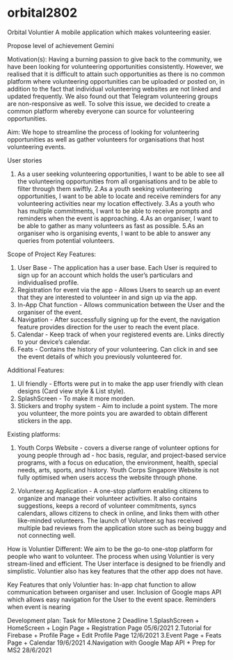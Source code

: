 # orbital2802
Orbital
Voluntier
A mobile application which makes volunteering easier.

Propose level of achievement
Gemini

Motivation(s):
Having a burning passion to give back to the community, we have been looking for volunteering opportunities consistently. However, we realised that it is difficult to attain such opportunities as there is no common platform where volunteering opportunities can be uploaded or posted on, in addition to the fact that individual volunteering websites are not linked and updated frequently. We also found out that Telegram volunteering groups are non-responsive as well. To solve this issue, we decided to create a common platform whereby everyone can source for volunteering opportunities. 

Aim:
We hope to streamline the process of looking for volunteering opportunities as well as gather volunteers for organisations that host volunteering events. 

User stories
1. As a user seeking volunteering opportunities, I want to be able to see all the volunteering opportunities from all organisations and to be able to filter through them swiftly. 
2.As a youth seeking volunteering opportunities, I want to be able to locate and receive reminders for any volunteering activities near my location effectively. 
3.As a youth who has multiple commitments, I want to be able to receive prompts and reminders when the event is approaching. 
4.As an organiser, I want to be able to gather as many volunteers as fast as possible. 
5.As an organiser who is organising events, I want to be able to answer any queries from potential volunteers. 

Scope of Project
Key Features:
1) User Base - The application has a user base. Each User is required to sign up for an account which holds the user’s particulars and individualised profile.
2) Registration for event via the app - Allows Users to search up an event that they are interested to volunteer in and sign up via the app.
3) In-App Chat function - Allows communication between the User and the organiser of the event.
4) Navigation - After successfully signing up for the event, the navigation feature provides direction for the user to reach the event place.
5) Calendar - Keep track of when your registered events are. Links directly to your device’s calendar.
6) Feats - Contains the history of your volunteering. Can click in and see the event details of which you previously volunteered for.

Additional Features:
1) UI friendly - Efforts were put in to make the app user friendly with clean designs (Card view style & List style).
2) SplashScreen - To make it more morden.
3) Stickers and trophy system - Aim to include a point system. The more you volunteer, the more points you are awarded to obtain different stickers in the app.

Existing platforms:
1) Youth Corps Website - covers a diverse range of volunteer options for young people through ad - hoc basis, regular, and project-based service programs, with a focus on education, the environment, health, special needs, arts, sports, and history. Youth Corps Singapore Website is not fully optimised when users access the website through phone.

2) Volunteer.sg Application - A one-stop platform enabling citizens to organize and manage their volunteer activities. It also contains suggestions, keeps a record of volunteer commitments, syncs calendars, allows citizens to check in online, and links them with other like-minded volunteers. The launch of Volunteer.sg has received multiple bad reviews from the application store such as being buggy and not connecting well.

How is Voluntier Different:
We aim to be the go-to one-stop platform for people who want to volunteer. The process when using Voluntier is very stream-lined and efficient. The User interface is designed to be friendly and simplistic. Voluntier also has key features that the other app does not have.

Key Features that only Voluntier has:
In-app chat function to allow communication between organiser and user.
Inclusion of Google maps API which allows easy navigation for the User to the event space.
Reminders when event is nearing

Development plan:
Task for Milestone 2
Deadline
1.SplashScreen + HomeScreen + Login Page + Registration Page      05/6/2021
2.Tutorial for Firebase + Profile Page + Edit Profile Page        12/6/2021
3.Event Page + Feats Page + Calendar                              19/6/2021
4.Navigation with Google Map API + Prep for MS2                   28/6/2021
